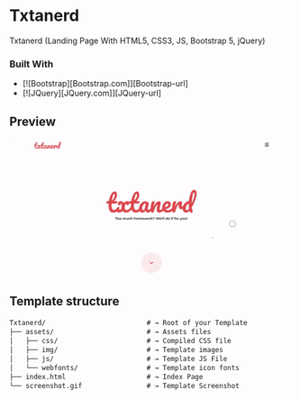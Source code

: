# Txtanerd

Txtanerd (Landing Page With HTML5, CSS3, JS, Bootstrap 5, jQuery)

### Built With

* [![Bootstrap][Bootstrap.com]][Bootstrap-url]
* [![JQuery][JQuery.com]][JQuery-url]

## Preview

![Home Page](screenshot.gif)

## Template structure

```shell
Txtanerd/                         # → Root of your Template
├── assets/                       # → Assets files
│   ├── css/                      # → Compiled CSS file
│   ├── img/                      # → Template images
│   ├── js/                       # → Template JS File
│   └── webfonts/                 # → Template icon fonts
├── index.html                    # → Index Page 
└── screenshot.gif                # → Template Screenshot
```

